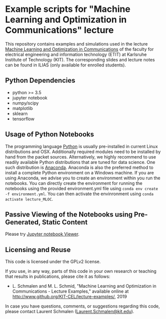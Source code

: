Example scripts for "Machine Learning and Optimization in Communications" lecture
=================================================================================

This repository contains examples and simulations used in the lecture [Machine Learning and Optimization in Communications](http://www.cel.kit.edu/lehre_1669.php) of the faculty for electrical engineering and information technology (ETIT) at Karlsruhe Institute of Technology (KIT). The corresponding slides and lecture notes can be found in ILIAS (only available for enrolled students).


Python Dependencies
---------------------
- python >= 3.5
- jupyter notebook
- numpy/scipy
- matplotlib
- sklearn
- tensorflow


Usage of Python Notebooks
-------------------------
The programming language [Python](http://www.python.org) is usually pre-installed in current Linux distributions and OSX. Additionally required modules need to be installed by hand from the packet sources. Alternatively, we highly recommend to use readily available Python distributions that are tuned for data science. One such distribution is [Anaconda](https://www.anaconda.com/). Anaconda is also the preferred method to install a complete Python environment on a Windows machine. If you are using Anaconda, we advise you to create an environment within you run the notebooks. You can directly create the environment for running the notebooks using the provided environment.yml file using `conda env create -f environment.yml`. You can then activate the envinronment using `conda activate lecture_MLOC`.


Passive Viewing of the Notebooks using Pre-Generated, Static Content
--------------------------------------------------------------------
Please try [Jupyter notebook Viewer](https://nbviewer.jupyter.org/github/KIT-CEL/lecture-examples/tree/master/mloc/). 


Licensing and Reuse
-------------------

This code is licensed under the GPLv2 license. 

If you use, in any way, parts of this code in your own research or teaching that results in publications, please cite it as follows:<br>
* L. Schmalen and M. L. Schmid, "Machine Learning and Optimization in Communications - Lecture Examples," available online at http://www.github.org/KIT-CEL/lecture-examples/, 2019

In case you have questions, comments, or suggestions regarding this code, please contact Laurent Schmalen (Laurent.Schmalen@kit.edu).


